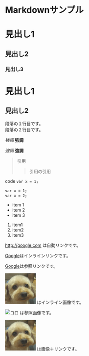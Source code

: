 ﻿Markdownサンプル
================

# 見出し1
## 見出し2
### 見出し3

見出し1
=

見出し2
-

段落の１行目です。  
段落の２行目です。

_強調_ 
__強調__

*強調*
**強調**

> 引用
> > 引用の引用

code `var x = 1;`

    var x = 1;
    var x = 2;


- item 1
- item 2
- item 3

1. item1
1. item2
1. item3


<http://google.com> は自動リンクです。

[Google](http://google.com "Title")はインラインリンクです。

[Google][1]は参照リンクです。

[1]: http://google.com "title"

![コロ](images/koro.png) はインライン画像です。

![コロ][1] は参照画像です。

[1]: images/koro.png


[![コロ](images/koro.png)](http://google.com) は画像＋リンクです。

